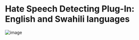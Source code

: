 # Hate Speech Detecting Plug-In: English and Swahili languages
![image](https://github.com/user-attachments/assets/a3370acf-c70b-431c-b80d-06a397cd7e42)

